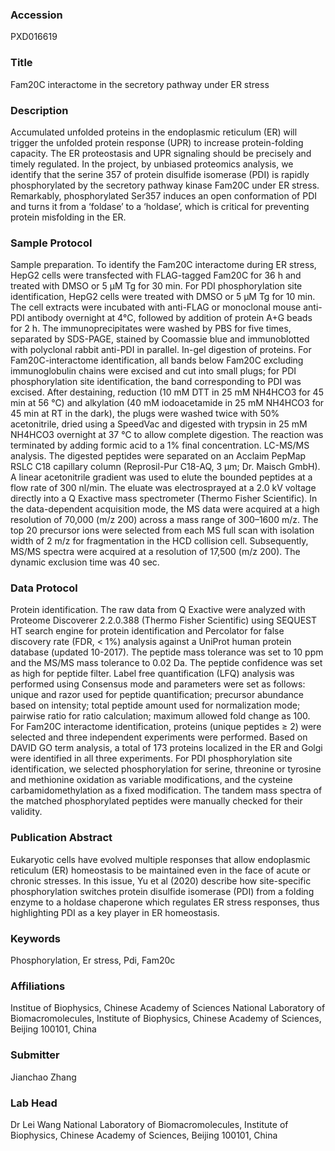 ### Accession
PXD016619

### Title
Fam20C interactome in the secretory pathway under ER stress

### Description
Accumulated unfolded proteins in the endoplasmic reticulum (ER) will trigger the unfolded protein response (UPR) to increase protein-folding capacity. The ER proteostasis and UPR signaling should be precisely and timely regulated. In the project, by unbiased proteomics analysis, we identify that the serine 357 of protein disulfide isomerase (PDI) is rapidly phosphorylated by the secretory pathway kinase Fam20C under ER stress. Remarkably, phosphorylated Ser357 induces an open conformation of PDI and turns it from a ‘foldase’ to a ‘holdase’, which is critical for preventing protein misfolding in the ER.

### Sample Protocol
Sample preparation. To identify the Fam20C interactome during ER stress, HepG2 cells were transfected with FLAG-tagged Fam20C for 36 h and treated with DMSO or 5 μM Tg for 30 min. For PDI phosphorylation site identification, HepG2 cells were treated with DMSO or 5 μM Tg for 10 min. The cell extracts were incubated with anti-FLAG or monoclonal mouse anti-PDI antibody overnight at 4℃, followed by addition of protein A+G beads for 2 h. The immunoprecipitates were washed by PBS for five times, separated by SDS-PAGE, stained by Coomassie blue and immunoblotted with polyclonal rabbit anti-PDI in parallel. In-gel digestion of proteins. For Fam20C-interactome identification, all bands below Fam20C excluding immunoglobulin chains were excised and cut into small plugs; for PDI phosphorylation site identification, the band corresponding to PDI was excised. After destaining, reduction (10 mM DTT in 25 mM NH4HCO3 for 45 min at 56 °C) and alkylation (40 mM iodoacetamide in 25 mM NH4HCO3 for 45 min at RT in the dark), the plugs were washed twice with 50% acetonitrile, dried using a SpeedVac and digested with trypsin in 25 mM NH4HCO3 overnight at 37 °C to allow complete digestion. The reaction was terminated by adding formic acid to a 1% final concentration. LC-MS/MS analysis. The digested peptides were separated on an Acclaim PepMap RSLC C18 capillary column (Reprosil-Pur C18-AQ, 3 μm; Dr. Maisch GmbH). A linear acetonitrile gradient was used to elute the bounded peptides at a flow rate of 300 nl/min. The eluate was electrosprayed at a 2.0 kV voltage directly into a Q Exactive mass spectrometer (Thermo Fisher Scientific). In the data-dependent acquisition mode, the MS data were acquired at a high resolution of 70,000 (m/z 200) across a mass range of 300–1600 m/z. The top 20 precursor ions were selected from each MS full scan with isolation width of 2 m/z for fragmentation in the HCD collision cell. Subsequently, MS/MS spectra were acquired at a resolution of 17,500 (m/z 200). The dynamic exclusion time was 40 sec.

### Data Protocol
Protein identification. The raw data from Q Exactive were analyzed with Proteome Discoverer 2.2.0.388 (Thermo Fisher Scientific) using SEQUEST HT search engine for protein identification and Percolator for false discovery rate (FDR, < 1%) analysis against a UniProt human protein database (updated 10-2017). The peptide mass tolerance was set to 10 ppm and the MS/MS mass tolerance to 0.02 Da. The peptide confidence was set as high for peptide filter. Label free quantification (LFQ) analysis was performed using Consensus mode and parameters were set as follows: unique and razor used for peptide quantification; precursor abundance based on intensity; total peptide amount used for normalization mode; pairwise ratio for ratio calculation; maximum allowed fold change as 100. For Fam20C interactome identification, proteins (unique peptides ≥ 2) were selected and three independent experiments were performed. Based on DAVID GO term analysis, a total of 173 proteins localized in the ER and Golgi were identified in all three experiments. For PDI phosphorylation site identification, we selected phosphorylation for serine, threonine or tyrosine and methionine oxidation as variable modifications, and the cysteine carbamidomethylation as a fixed modification. The tandem mass spectra of the matched phosphorylated peptides were manually checked for their validity.

### Publication Abstract
Eukaryotic cells have evolved multiple responses that allow endoplasmic reticulum (ER) homeostasis to be maintained even in the face of acute or chronic stresses. In this issue, Yu et&#xa0;al (2020) describe how site-specific phosphorylation switches protein disulfide isomerase (PDI) from a folding enzyme to a holdase chaperone which regulates ER stress responses, thus highlighting PDI as a key player in ER homeostasis.

### Keywords
Phosphorylation, Er stress, Pdi, Fam20c

### Affiliations
Institue of Biophysics, Chinese Academy of Sciences
National Laboratory of Biomacromolecules, Institute of Biophysics, Chinese Academy of Sciences, Beijing 100101, China

### Submitter
Jianchao Zhang

### Lab Head
Dr Lei Wang
National Laboratory of Biomacromolecules, Institute of Biophysics, Chinese Academy of Sciences, Beijing 100101, China


